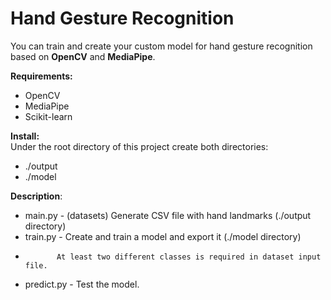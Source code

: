 # Hand Gesture Recognition
You can train and create your custom model for hand gesture recognition based on <strong>OpenCV</strong> and <strong>MediaPipe</strong>.

<strong>Requirements:</strong>
- OpenCV
- MediaPipe
- Scikit-learn

<strong>Install:</strong>
<br/>Under the root directory of this project create both directories:
- ./output
- ./model

<strong>Description</strong>:
- main.py - (datasets) Generate CSV file with hand landmarks (./output directory)
- train.py - Create and train a model and export it (./model directory)
-            At least two different classes is required in dataset input file.
- predict.py - Test the model.
